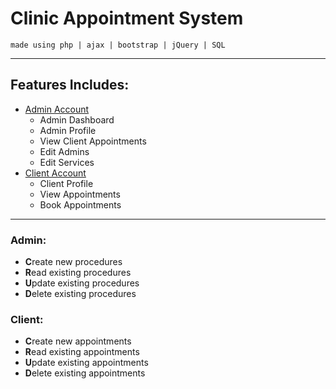 # Clinic Appointment System
``made using php | ajax | bootstrap | jQuery | SQL``
***
## Features Includes:
- [Admin Account](#admin)
  - Admin Dashboard
  - Admin Profile
  - View Client Appointments
  - Edit Admins
  - Edit Services
- [Client Account](#client)
  - Client Profile
  - View Appointments
  - Book Appointments
-----
<a name="admin" />

### Admin:
- **C**reate new procedures
- **R**ead existing procedures
- **U**pdate existing procedures
- **D**elete existing procedures
<a name="client" />

### Client:
- **C**reate new appointments
- **R**ead existing appointments
- **U**pdate existing appointments
- **D**elete existing appointments
